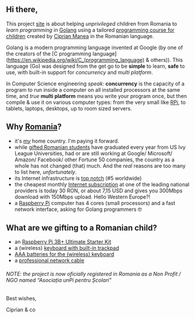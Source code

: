 ## Hi there,

This project [site](https://www.unpi.ro/) is about helping _unprivileged_ children from Romania to _learn programming_ in [Golang](https://golang.org) using a tailored [programming course for children](https://go.unpi.ro/) created by [Ciprian Manea](https://www.linkedin.com/in/ciprian-manea/) in the Romanian language.

Golang is a modern programming language invented at Google (by one of the creators of the [C programming language](https://en.wikipedia.org/wiki/C_(programming_language) & others)). This language (Go) was designed from the get go to be **simple** to learn, **safe** to use, with built-in support for _concurrency_ and _multi platform_.

In Computer Science engineering _speak_: **concurrency** is the capacity of a program to run inside a computer on all installed processors at the same time, and _true_ **multi platform** means you write your program once, but then compile & use it on various computer types: from the very small like [RPi](https://www.raspberrypi.org), to tablets, laptops, desktops, up to room sized servers.

## Why [Romania](https://en.wikipedia.org/wiki/Romania)?

- it's [my](https://www.linkedin.com/in/ciprian-manea/) home country. I'm paying it forward.
- while [gifted Romanian students](https://space.nss.org/settlement/nasa/Contest/Results/2019/) have graduated every year from US Ivy League Universities, had or are still working at Google/ Microsoft/ Amazon/ Facebook/ other Fortune 50 companies, the country as a whole has not changed (that) much. And the _real_ reasons are too many to list here, _unfortunately_.
- its Internet infrastructure is [top notch](http://business-review.eu/news/romania-has-5th-fastest-internet-speed-in-the-world-176801) (#5 worldwide)
- the cheapest monthly [Internet subscription](https://www.digiromania.ro/servicii/internet) at one of the leading national providers is today 30 RON, or about 7,15 USD and gives you 300Mbps download with 150Mbps upload. Hello Western Europe?!
- a [Raspberry Pi](https://www.raspberrypi.org/products/raspberry-pi-4-model-b/specifications/) computer has 4 cores (small processors) and a fast network interface, asking for Golang programmers 🤓

## What are we gifting to a Romanian child?

- an [Raspberry Pi 3B+ Ultimate Starter Kit](https://www.amazon.de/-/en/Raspberry-Ultimate-Starter-Switching-Premium/dp/B09BCKRKKG/)
- a (wireless) [keyboard with built-in trackpad](https://www.amazon.de/gp/product/B07HG5Q851/)
- [AAA batteries for the (wireless) keyboard](https://www.amazon.de/-/en/gp/product/B00009X3EV/)
- a [professional network cable](https://www.amazon.de/gp/product/B00QV1F160/)

###### NOTE: the project is now oficially registered in Romania as a Non Profit / NGO named “Asociația unPi pentru Școlari”

Best wishes,

Ciprian & co
